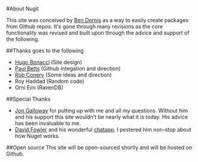 #About Nugit

This site was conceived by [Ben Dornis](http://buildstarted.com) as a way to easily create packages from Github repos.
It's gone through many revisions as the core functionality was revised and built upon through the advice and support of the following.

##Thanks goes to the following
* [Hugo Bonacci](http://hugoware.net) (Site design)
* [Paul Betts](http://blog.paulbetts.org/) (Github integation and direction)
* [Rob Conery](http://wekeroad.com/) (Some ideas and direction)
* Roy Haddad (Random code)
* Orni Eini (RavenDB)


##Special Thanks
* [Jon Galloway](http://weblogs.asp.net/jgalloway/) for putting up with me and all my questions.
Without him and his support this site wouldn't be nearly what it is today. His advice has been invaluable to me.
* [David Fowler](http://weblogs.asp.net/davidfowler/) and his wonderful [chatapp](http://chatapp.apphb.com). I pestered him non-stop about how Nuget works.


##Open source
This site will be open-sourced shortly and will be hosted on Github.